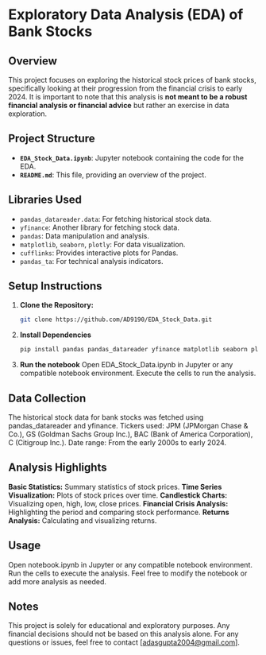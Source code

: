 # Exploratory Data Analysis (EDA) of Bank Stocks

## Overview
This project focuses on exploring the historical stock prices of bank stocks, specifically looking at their progression from the financial crisis to early 2024. It is important to note that this analysis is **not meant to be a robust financial analysis or financial advice** but rather an exercise in data exploration.

## Project Structure
- **`EDA_Stock_Data.ipynb`**: Jupyter notebook containing the code for the EDA.
- **`README.md`**: This file, providing an overview of the project.

## Libraries Used
- `pandas_datareader.data`: For fetching historical stock data.
- `yfinance`: Another library for fetching stock data.
- `pandas`: Data manipulation and analysis.
- `matplotlib`, `seaborn`, `plotly`: For data visualization.
- `cufflinks`: Provides interactive plots for Pandas.
- `pandas_ta`: For technical analysis indicators.

## Setup Instructions
1. **Clone the Repository:**
   ```bash
   git clone https://github.com/AD9190/EDA_Stock_Data.git
2. **Install Dependencies**
   ```bash
   pip install pandas pandas_datareader yfinance matplotlib seaborn plotly cufflinks pandas_ta
3. **Run the notebook**
   Open EDA_Stock_Data.ipynb in Jupyter or any compatible notebook environment.
   Execute the cells to run the analysis.
 ## Data Collection
   The historical stock data for bank stocks was fetched using pandas_datareader and yfinance.
   Tickers used: JPM (JPMorgan Chase & Co.), GS (Goldman Sachs Group Inc.), BAC (Bank of America Corporation), C (Citigroup Inc.).
   Date range: From the early 2000s to early 2024.
## Analysis Highlights
   **Basic Statistics:** Summary statistics of stock prices.
   **Time Series Visualization:** Plots of stock prices over time.
   **Candlestick Charts:** Visualizing open, high, low, close prices.
   **Financial Crisis Analysis:** Highlighting the period and comparing stock performance.
   **Returns Analysis:** Calculating and visualizing returns.
## Usage
  Open notebook.ipynb in Jupyter or any compatible notebook environment.
  Run the cells to execute the analysis.
  Feel free to modify the notebook or add more analysis as needed.
## Notes
  This project is solely for educational and exploratory purposes.
  Any financial decisions should not be based on this analysis alone.
  For any questions or issues, feel free to contact [adasgupta2004@gmail.com].


